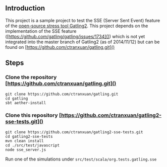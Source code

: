 ## Introduction 

This project is a sample project to test the SSE (Server Sent Event) feature of the [open-source stress tool Gatling2](http://gatling.io/).
This project depends on the implementation of the SSE feature ([https://github.com/gatling/gatling/issues/1734]()) which is not
yet integrated into the master branch of Gatling2 (as of 2014/11/12) but can be found on [https://github.com/ctranxuan/gatling.git]()

## Steps

### Clone the repository [https://github.com/ctranxuan/gatling.git]()

```
git clone https://github.com/ctranxuan/gatling.git
cd gatling
sbt aether-install
```

### Clone this repository [https://github.com/ctranxuan/gatling2-sse-tests.git]()

``` 
git clone https://github.com/ctranxuan/gatling2-sse-tests.git
cd gatling2-sse-tests
mvn clean install
cd ./src/test/javascript
node sse_server.js
```

Run one of the simulations under `src/test/scala/org.tests.gatling.sse`